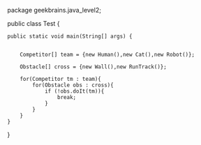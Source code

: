 package geekbrains.java_level2;

public class Test {

    public static void main(String[] args) {


        Competitor[] team = {new Human(),new Cat(),new Robot()};

        Obstacle[] cross = {new Wall(),new RunTrack()};

        for(Competitor tm : team){
            for(Obstacle obs : cross){
                if (!obs.doIt(tm)){
                    break;
                }
            }
        }
    }
}
